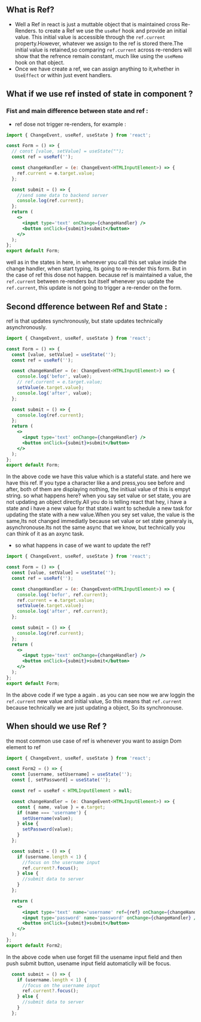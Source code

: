 ## What is Ref?

- Well a Ref in react is just a muttable object that is maintained cross Re-Renders. to create a Ref we use the `useRef` hook and provide an initial value. This initial value is accessible through the `ref.current` property.However, whatever we assign to the ref is stored there.The initial value is retained,so comparing `ref.current` across re-renders will show that the refrence remain constant, much like using the `useMemo` hook on that object.
- Once we have create a ref, we can assign anything to it,whether in `UseEffect` or within just event handlers.

## What if we use ref insted of state in component ?

### Fist and main difference between state and ref :

- ref dose not trigger re-renders, for example :

```jsx
import { ChangeEvent, useRef, useState } from 'react';

const Form = () => {
  // const [value, setValue] = useState("");
  const ref = useRef('');

  const changeHandler = (e: ChangeEvent<HTMLInputElement>) => {
    ref.current = e.target.value;
  };

  const submit = () => {
    //send some data to backend server
    console.log(ref.current);
  };
  return (
    <>
      <input type='text' onChange={changeHandler} />
      <button onClick={submit}>submit</button>
    </>
  );
};
export default Form;
```

well as in the states in here, in whenever you call this set value inside the change handler, when start typing, its going to re-render this form. But in the case of ref this dose not happen. because ref is maintained a value, the `ref.current` between re-renders but itself whenever you update the `ref.current`, this update is not going to trigger a re-render on the form.

## Second dfference between Ref and State :

ref is that updates synchronously, but state updates technically asynchronously.

```jsx
import { ChangeEvent, useRef, useState } from 'react';

const Form = () => {
  const [value, setValue] = useState('');
  const ref = useRef('');

  const changeHandler = (e: ChangeEvent<HTMLInputElement>) => {
    console.log('befor', value);
    // ref.current = e.target.value;
    setValue(e.target.value);
    console.log('after', value);
  };

  const submit = () => {
    console.log(ref.current);
  };
  return (
    <>
      <input type='text' onChange={changeHandler} />
      <button onClick={submit}>submit</button>
    </>
  );
};
export default Form;
```

In the above code we have this value which is a stateful state. and here we have this ref. If you type a character like a and press,you see before and after, both of them are displaying nothing, the initiual value of this is empyt string. so what happens here? when you say set value or set state, you are not updating an object directly.All you do is telling react that hey, i have a state and i have a new value for that state.i want to schedule a new task for updating the state with a new value.When you sey set value, the value is the same,Its not changed immediatly because set value or set state generaly is, asynchronouse.Its not the same async that we know, but technically you can think of it as an axync task.

- so what happens in case of we want to update the ref?

```jsx
import { ChangeEvent, useRef, useState } from 'react';

const Form = () => {
  const [value, setValue] = useState('');
  const ref = useRef('');

  const changeHandler = (e: ChangeEvent<HTMLInputElement>) => {
    console.log('befor', ref.current);
    ref.current = e.target.value;
    setValue(e.target.value);
    console.log('after', ref.current);
  };

  const submit = () => {
    console.log(ref.current);
  };
  return (
    <>
      <input type='text' onChange={changeHandler} />
      <button onClick={submit}>submit</button>
    </>
  );
};
export default Form;
```

In the above code if we type a again . as you can see now we arw loggin the `ref.current` new value and initial value, So this means that `ref.current` because technically we are just updating a object, So its synchronouse.

## When should we use Ref ?

the most common use case of ref is whenever you want to assign Dom element to ref

```jsx
import { ChangeEvent, useRef, useState } from 'react';

const Form2 = () => {
  const [username, setUsername] = useState('');
  const [, setPassword] = useState('');

  const ref = useRef < HTMLInputElement > null;

  const changeHandler = (e: ChangeEvent<HTMLInputElement>) => {
    const { name, value } = e.target;
    if (name === 'username') {
      setUsername(value);
    } else {
      setPassword(value);
    }
  };

  const submit = () => {
    if (username.length < 1) {
      //focus on the username input
      ref.current?.focus();
    } else {
      //submit data to server
    }
  };

  return (
    <>
      <input type='text' name='username' ref={ref} onChange={changeHandler} />
      <input type='password' name='password' onChange={changeHandler} />
      <button onClick={submit}>submit</button>
    </>
  );
};
export default Form2;
```

In the above code when use forget fill the usename input field and then push submit button, usename input field automaticlly will be focus.

```jsx
  const submit = () => {
    if (username.length < 1) {
      //focus on the username input
      ref.current?.focus();
    } else {
      //submit data to server
    }
  };
  ```
